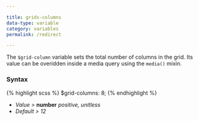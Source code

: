 ```yaml
---

title: grids-columns
data-type: variable
category: variables
permalink: /redirect

---
```


The `$grid-column` variable sets the total number of columns in the grid. Its value can be overidden inside a media query using the `media()` mixin.

### Syntax

{% highlight scss %}
$grid-columns: 8;
{% endhighlight %}

- *Value >* **number** *positive, unitless*
- *Default >* *12*
